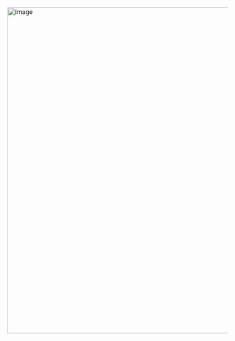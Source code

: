 
<img width="744" alt="image" src="https://github.com/bochoa510/projectPSI/assets/65479298/d24e27c7-aa24-4e9f-8460-4682f447f2b7">
